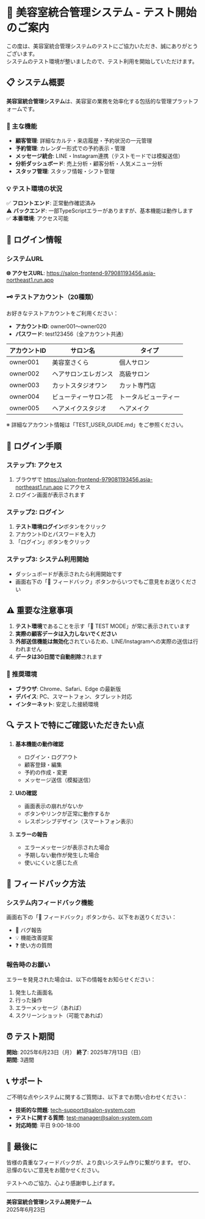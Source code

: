 # 🧪 美容室統合管理システム - テスト開始のご案内

この度は、美容室統合管理システムのテストにご協力いただき、誠にありがとうございます。  
システムのテスト環境が整いましたので、テスト利用を開始していただけます。

## 📋 システム概要

**美容室統合管理システム**は、美容室の業務を効率化する包括的な管理プラットフォームです。

### 🎯 主な機能
- **顧客管理**: 詳細なカルテ・来店履歴・予約状況の一元管理
- **予約管理**: カレンダー形式での予約表示・管理
- **メッセージ統合**: LINE・Instagram連携（テストモードでは模擬送信）
- **分析ダッシュボード**: 売上分析・顧客分析・人気メニュー分析
- **スタッフ管理**: スタッフ情報・シフト管理

### 💡 テスト環境の状況
✅ **フロントエンド**: 正常動作確認済み  
⚠️ **バックエンド**: 一部TypeScriptエラーがありますが、基本機能は動作します  
✅ **本番環境**: アクセス可能

## 🔐 ログイン情報

### システムURL
**🌐 アクセスURL**: https://salon-frontend-979081193456.asia-northeast1.run.app

### 🗝️ テストアカウント（20種類）

お好きなテストアカウントをご利用ください：
- **アカウントID**: owner001〜owner020
- **パスワード**: test123456（全アカウント共通）

| アカウントID | サロン名 | タイプ |
|-------------|---------|-------|
| owner001 | 美容室さくら | 個人サロン |
| owner002 | ヘアサロンエレガンス | 高級サロン |
| owner003 | カットスタジオワン | カット専門店 |
| owner004 | ビューティーサロン花 | トータルビューティー |
| owner005 | ヘアメイクスタジオ | ヘアメイク |

※ 詳細なアカウント情報は「TEST_USER_GUIDE.md」をご参照ください。

## 🚀 ログイン手順

### ステップ1: アクセス
1. ブラウザで https://salon-frontend-979081193456.asia-northeast1.run.app にアクセス
2. ログイン画面が表示されます

### ステップ2: ログイン
1. **テスト環境ログイン**ボタンをクリック
2. アカウントIDとパスワードを入力
3. 「ログイン」ボタンをクリック

### ステップ3: システム利用開始
- ダッシュボードが表示されたら利用開始です
- 画面右下の「💬 フィードバック」ボタンからいつでもご意見をお送りください

## ⚠️ 重要な注意事項

1. **テスト環境**であることを示す「🧪 TEST MODE」が常に表示されています
2. **実際の顧客データは入力しないでください**
3. **外部送信機能は無効化**されているため、LINE/Instagramへの実際の送信は行われません
4. **データは30日間で自動削除**されます

### 📱 推奨環境
- **ブラウザ**: Chrome、Safari、Edge の最新版
- **デバイス**: PC、スマートフォン、タブレット対応
- **インターネット**: 安定した接続環境

## 🔍 テストで特にご確認いただきたい点

1. **基本機能の動作確認**
   - ログイン・ログアウト
   - 顧客登録・編集
   - 予約の作成・変更
   - メッセージ送信（模擬送信）

2. **UIの確認**
   - 画面表示の崩れがないか
   - ボタンやリンクが正常に動作するか
   - レスポンシブデザイン（スマートフォン表示）

3. **エラーの報告**
   - エラーメッセージが表示された場合
   - 予期しない動作が発生した場合
   - 使いにくいと感じた点

## 💬 フィードバック方法

### システム内フィードバック機能
画面右下の「💬 フィードバック」ボタンから、以下をお送りください：
- 🐛 バグ報告
- 💡 機能改善提案
- ❓ 使い方の質問

### 報告時のお願い
エラーを発見された場合は、以下の情報をお知らせください：
1. 発生した画面名
2. 行った操作
3. エラーメッセージ（あれば）
4. スクリーンショット（可能であれば）

## ⏰ テスト期間

**開始**: 2025年6月23日（月）
**終了**: 2025年7月13日（日）  
**期間**: 3週間

## 📞 サポート

ご不明な点やシステムに関するご質問は、以下までお問い合わせください：

- **技術的な問題**: tech-support@salon-system.com
- **テストに関する質問**: test-manager@salon-system.com
- **対応時間**: 平日 9:00-18:00

## 🙏 最後に

皆様の貴重なフィードバックが、より良いシステム作りに繋がります。
ぜひ、忌憚のないご意見をお聞かせください。

テストへのご協力、心より感謝申し上げます。

---

**美容室統合管理システム開発チーム**  
2025年6月23日